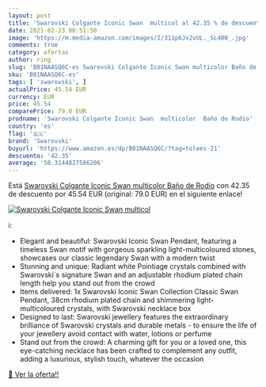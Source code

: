```yaml
---
layout: post
title: 'Swarovski Colgante Iconic Swan  multicol al 42.35 % de descuento'
date: 2021-02-23 00:51:50
image: 'https://m.media-amazon.com/images/I/311p6Jv2vUL._SL400_.jpg'
comments: true
category: ofertas
author: ring
slug: 'B01NAASQ6C-es Swarovski Colgante Iconic Swan multicolor Baño de Rodio'
sku: 'B01NAASQ6C-es'
tags: [ 'swarovski', ]
actualPrice: 45.54 EUR
currency: EUR
price: 45.54
comparePrice: 79.0 EUR
prodname: 'Swarovski Colgante Iconic Swan  multicolor  Baño de Rodio'
country: 'es'
flag: '🇪🇸'
brand: 'Swarovski'
buyurl: 'https://www.amazon.es/dp/B01NAASQ6C/?tag=tolees-21'
descuento: '42.35'
average: '50.3144827586206'
---
```


Está [Swarovski Colgante Iconic Swan  multicolor  Baño de Rodio](https://www.amazon.es/dp/B01NAASQ6C/?tag=tolees-21) con 42.35 de descuento por 45.54 EUR (original: 79.0 EUR) en el siguiente enlace!

[![Swarovski Colgante Iconic Swan  multicol](https://m.media-amazon.com/images/I/311p6Jv2vUL._SL400_.jpg)](https://www.amazon.es/dp/B01NAASQ6C/?tag=tolees-21)

ℹ️:

- Elegant and beautiful: Swarovski Iconic Swan Pendant, featuring a timeless Swan motif with gorgeous sparkling light-multicoloured stones, showcases our classic legendary Swan with a modern twist
- Stunning and unique: Radiant white Pointiage crystals combined with Swarovski´s signature Swan and an adjustable rhodium plated chain length help you stand out from the crowd
- Items delivered: 1x Swarovski Iconic Swan Collection Classic Swan Pendant, 38cm rhodium plated chain and shimmering light-multicoloured crystals, with Swarovski necklace box
- Designed to last: Swarovski jewellery features the extraordinary brilliance of Swarovski crystals and durable metals - to ensure the life of your jewellery avoid contact with water, lotions or perfume
- Stand out from the crowd: A charming gift for you or a loved one, this eye-catching necklace has been crafted to complement any outfit, adding a luxurious, stylish touch, whatever the occasion

[🛒 Ver la oferta!!](https://www.amazon.es/dp/B01NAASQ6C/?tag=tolees-21)
